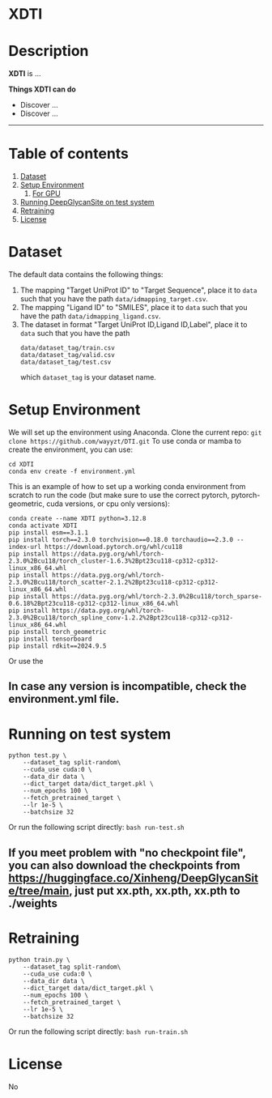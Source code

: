 # XDTI
# Description
**XDTI** is ...

**Things XDTI can do**
- Discover ...
- Discover ...

----
# Table of contents
1. [Dataset](#dataset)
2. [Setup Environment](#setup-environment)
   1. [For GPU](#For-GPU)
3. [Running DeepGlycanSite on test system](#running-on-test-system)
4. [Retraining](#retraining)
5. [License](#license)
# Dataset
The default data contains the following things:
1. The mapping "Target UniProt ID" to "Target Sequence", place it to `data` such that you have the path `data/idmapping_target.csv`.
2. The mapping "Ligand ID" to "SMILES", place it to `data` such that you have the path `data/idmapping_ligand.csv`.
3. The dataset in format "Target UniProt ID,Ligand ID,Label", place it to `data` such that you have the path 
   ```
   data/dataset_tag/train.csv
   data/dataset_tag/valid.csv
   data/dataset_tag/test.csv
   ```
   which `dataset_tag` is your dataset name.
# Setup Environment
We will set up the environment using Anaconda. Clone the current repo:
`git clone https://github.com/wayyzt/DTI.git`
To use conda or mamba to create the environment, you can use:
```
cd XDTI
conda env create -f environment.yml
```
This is an example of how to set up a working conda environment from scratch to run the code (but make sure to use the correct pytorch, pytorch-geometric, cuda versions, or cpu only versions):
```
conda create --name XDTI python=3.12.8
conda activate XDTI
pip install esm==3.1.1
pip install torch==2.3.0 torchvision==0.18.0 torchaudio==2.3.0 --index-url https://download.pytorch.org/whl/cu118
pip install https://data.pyg.org/whl/torch-2.3.0%2Bcu118/torch_cluster-1.6.3%2Bpt23cu118-cp312-cp312-linux_x86_64.whl
pip install https://data.pyg.org/whl/torch-2.3.0%2Bcu118/torch_scatter-2.1.2%2Bpt23cu118-cp312-cp312-linux_x86_64.whl
pip install https://data.pyg.org/whl/torch-2.3.0%2Bcu118/torch_sparse-0.6.18%2Bpt23cu118-cp312-cp312-linux_x86_64.whl
pip install https://data.pyg.org/whl/torch-2.3.0%2Bcu118/torch_spline_conv-1.2.2%2Bpt23cu118-cp312-cp312-linux_x86_64.whl
pip install torch_geometric
pip install tensorboard
pip install rdkit==2024.9.5
```
Or use the 
## In case any version is incompatible, check the environment.yml file.
# Running on test system

```
python test.py \
    --dataset_tag split-random\
    --cuda_use cuda:0 \
    --data_dir data \
    --dict_target data/dict_target.pkl \
    --num_epochs 100 \
    --fetch_pretrained_target \
    --lr 1e-5 \
    --batchsize 32
```
Or run the following script directly:
`bash run-test.sh`
## If **you meet problem with "no checkpoint file"**, you can also download the checkpoints from **https://huggingface.co/Xinheng/DeepGlycanSite/tree/main**, just put **xx.pth, xx.pth, xx.pth to ./weights**
# Retraining
```
python train.py \
    --dataset_tag split-random\
    --cuda_use cuda:0 \
    --data_dir data \
    --dict_target data/dict_target.pkl \
    --num_epochs 100 \
    --fetch_pretrained_target \
    --lr 1e-5 \
    --batchsize 32
```
Or run the following script directly:
`bash run-train.sh`
# License
No